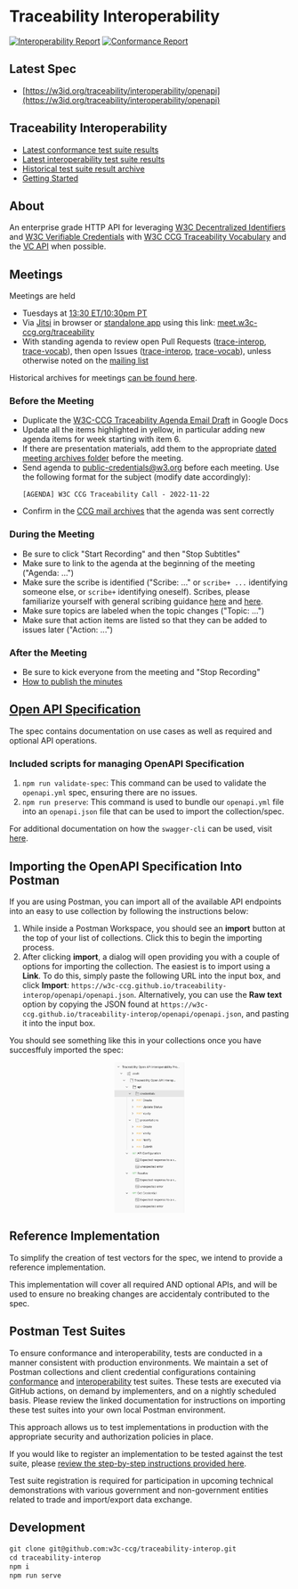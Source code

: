 # Traceability Interoperability

[![Interoperability Report](https://github.com/w3c-ccg/traceability-interop/actions/workflows/interoperability-report.yml/badge.svg)](https://github.com/w3c-ccg/traceability-interop/actions/workflows/interoperability-report.yml)
[![Conformance Report](https://github.com/w3c-ccg/traceability-interop/actions/workflows/conformance-run.yml/badge.svg)](https://github.com/w3c-ccg/traceability-interop/actions/workflows/conformance-run.yml)

## Latest Spec

- [https://w3id.org/traceability/interoperability/openapi](https://w3id.org/traceability/interoperability/openapi)

## Traceability Interoperability

- [Latest conformance test suite results](https://w3id.org/traceability/interoperability/reports/conformance)
- [Latest interoperability test suite results](https://w3id.org/traceability/interoperability/reports/interoperability)
- [Historical test suite result archive](https://w3id.org/traceability/interoperability/reports/archive)
- [Getting Started](https://github.com/w3c-ccg/traceability-interop/tree/main/reporting)

## About

An enterprise grade HTTP API for leveraging [W3C Decentralized Identifiers](https://www.w3.org/TR/did-core/) and [W3C Verifiable Credentials](https://www.w3.org/TR/vc-data-model/) with [W3C CCG Traceability Vocabulary](https://w3c-ccg.github.io/traceability-vocab/) and the [VC API](https://w3c-ccg.github.io/vc-api/) when possible.


## Meetings

Meetings are held

- Tuesdays at [13:30 ET/10:30pm PT](http://www.timebie.com/std/newyork.php?q=13.5)
- Via [Jitsi](https://github.com/jitsi) in browser or [standalone app](https://github.com/jitsi/jitsi-meet-electron/releases) using this link: [meet.w3c-ccg.org/traceability](https://meet.w3c-ccg.org/traceability)
- With standing agenda to review open Pull Requests ([trace-interop](https://github.com/w3c-ccg/traceability-interop/pulls?q=is%3Apr+is%3Aopen+sort%3Aupdated-asc), [trace-vocab](https://github.com/w3c-ccg/traceability-vocab/pulls?q=is%3Apr+is%3Aopen+sort%3Aupdated-asc)),
  then open Issues ([trace-interop](https://github.com/w3c-ccg/traceability-interop/issues?q=is%3Aissue+is%3Aopen+sort%3Aupdated-asc), [trace-vocab](https://github.com/w3c-ccg/traceability-vocab/issues?q=is%3Aissue+is%3Aopen+sort%3Aupdated-asc)), unless otherwise noted on the [mailing list](https://lists.w3.org/Archives/Public/public-credentials/)

Historical archives for meetings [can be found here](https://github.com/w3c-ccg/meetings).

### Before the Meeting

- Duplicate the [W3C-CCG Traceability Agenda Email Draft](https://docs.google.com/document/d/1Se_PIZNhIzZrwVftbYi-Z3oEMXvucQ7jNjxzjMVWCm4/edit) in Google Docs
- Update all the items highlighted in yellow, in particular adding new agenda items for week starting with item 6.
- If there are presentation materials, add them to the appropriate [dated meeting archives folder](https://github.com/w3c-ccg/meetings/) before the meeting.
- Send agenda to public-credentials@w3.org before each meeting. Use the following format for the subject (modify date accordingly):
  ```
  [AGENDA] W3C CCG Traceability Call - 2022-11-22
  ```
- Confirm in the [CCG mail archives](https://lists.w3.org/Archives/Public/public-credentials/) that the agenda was sent correctly

### During the Meeting
- Be sure to click "Start Recording" and then "Stop Subtitles"
- Make sure to link to the agenda at the beginning of the meeting ("Agenda: ...")
- Make sure the scribe is identified ("Scribe: ..." or `scribe+ ...` identifying someone else, or `scribe+` identifying oneself). Scribes, please familiarize yourself with general scribing guidance [here](https://www.w3.org/2008/04/scribe.html) and [here](https://www.w3.org/2008/xmlsec/Group/Scribe-Instructions.html).
- Make sure topics are labeled when the topic changes ("Topic: ...")
- Make sure that action items are listed so that they can be added to issues later ("Action: ...")

### After the Meeting
- Be sure to kick everyone from the meeting and "Stop Recording"
- [How to publish the minutes](https://github.com/w3c-ccg/traceability-interop/tree/main/docs/weekly-minutes)

## [Open API Specification](https://w3c-ccg.github.io/traceability-interop/)

The spec contains documentation on use cases as well as required and optional API operations.

### Included scripts for managing OpenAPI Specification

1. `npm run validate-spec`: This command can be used to validate the `openapi.yml` spec, ensuring there are no issues.
2. `npm run preserve`: This command is used to bundle our `openapi.yml` file into an `openapi.json` file that can be used to import the collection/spec.

For additional documentation on how the `swagger-cli` can be used, visit [here](https://www.npmjs.com/package/swagger-cli).

## Importing the OpenAPI Specification Into Postman

If you are using Postman, you can import all of the available API endpoints into an easy to use collection by following the instructions below:

1. While inside a Postman Workspace, you should see an **import** button at the top of your list of collections. Click this to begin the importing process.
2. After clicking **import**, a dialog will open providing you with a couple of options for importing the collection. The easiest is to import using a **Link**. To do this, simply paste the following URL into the input box, and click **Import**: `https://w3c-ccg.github.io/traceability-interop/openapi/openapi.json`. Alternatively, you can use the **Raw text** option by copying the JSON found at `https://w3c-ccg.github.io/traceability-interop/openapi/openapi.json`, and pasting it into the input box.

You should see something like this in your collections once you have succesffuly imported the spec:

<p align="center">
<a href="./docs/imported-collection.png"><img src="./docs/imported-collection.png" width="25%" height="25%" align="center"></a>
</p>

## Reference Implementation

To simplify the creation of test vectors for the spec, we intend to provide a reference implementation.

This implementation will cover all required AND optional APIs, and will be used to ensure no breaking changes are accidentaly contributed to the spec.

## Postman Test Suites

To ensure conformance and interoperability, tests are conducted in a manner consistent with production environments. We maintain a set of Postman collections and client credential configurations containing [conformance](./tests) and [interoperability](./docs/tutorials) test suites. These tests are executed via GitHub actions, on demand by implementers, and on a nightly scheduled basis. Please review the linked documentation for instructions on importing these test suites into your own local Postman environment.

This approach allows us to test implementations in production with the appropriate security and authorization policies in place.

If you would like to register an implementation to be tested against the test suite, please [review the step-by-step instructions provided here](./environment-setup/README.md).

Test suite registration is required for participation in upcoming technical demonstrations with various government and non-government entities related to trade and import/export data exchange.

## Development

```
git clone git@github.com:w3c-ccg/traceability-interop.git
cd traceability-interop
npm i
npm run serve
```
